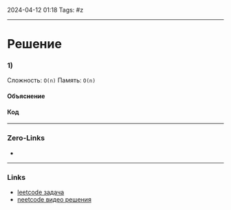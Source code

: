 2024-04-12 01:18
Tags: #z

___
# Решение
### 1)
Сложность: `O(n)`
Память: `O(n)`
#### Объяснение

#### Код


___
### Zero-Links
- 

___
### Links
- [leetcode задача](https://leetcode.com/problems/generate-parentheses/description/)
- [neetcode видео решения](https://youtu.be/s9fokUqJ76A)